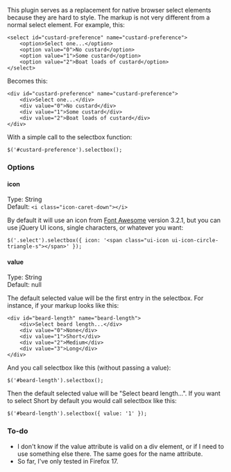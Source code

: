 This plugin serves as a replacement for native browser select elements because they are hard to style. The markup is not very different from a normal select element. For example, this:

    <select id="custard-preference" name="custard-preference">
        <option>Select one...</option>
        <option value="0">No custard</option>
        <option value="1">Some custard</option>
        <option value="2">Boat loads of custard</option>
    </select>

Becomes this:

    <div id="custard-preference" name="custard-preference">
        <div>Select one...</div>
        <div value="0">No custard</div>
        <div value="1">Some custard</div>
        <div value="2">Boat loads of custard</div>
    </div>

With a simple call to the selectbox function:

    $('#custard-preference').selectbox();

### Options

#### icon

Type: String  
Default: `<i class="icon-caret-down"></i>`

By default it will use an icon from [Font Awesome](http://fontawesome.io/) version 3.2.1, but you can use jQuery UI icons, single characters, or whatever you want:

    $('.select').selectbox({ icon: '<span class="ui-icon ui-icon-circle-triangle-s"></span>' });

#### value

Type: String  
Default: null

The default selected value will be the first entry in the selectbox. For instance, if your markup looks like this:

    <div id="beard-length" name="beard-length">
        <div>Select beard length...</div>
        <div value="0">None</div>
        <div value="1">Short</div>
        <div value="2">Medium</div>
        <div value="3">Long</div>
    </div>

And you call selectbox like this (without passing a value):

    $('#beard-length').selectbox();

Then the default selected value will be "Select beard length...". If you want to select Short by default you would call selectbox like this:

    $('#beard-length').selectbox({ value: '1' });

### To-do

* I don't know if the value attribute is valid on a div element, or if I need to use something else there. The same goes for the name attribute.
* So far, I've only tested in Firefox 17.
